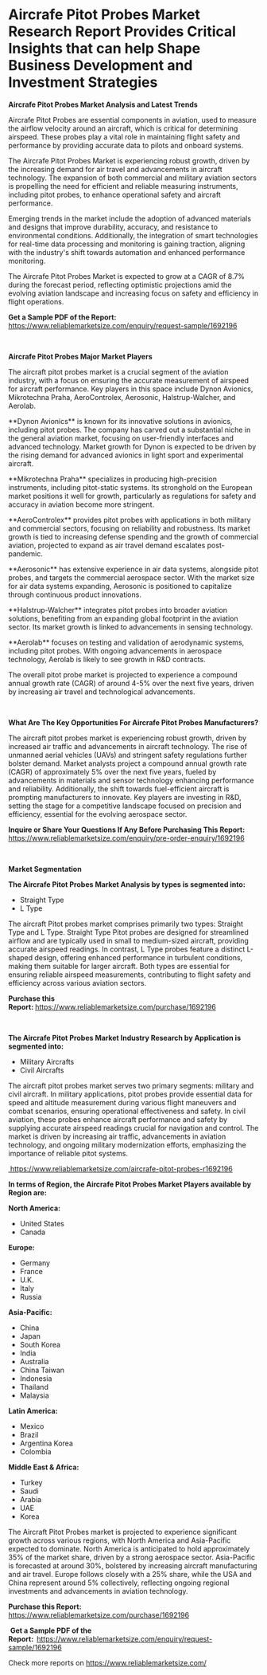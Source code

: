 <p><h1>Aircrafe Pitot Probes Market Research Report Provides Critical Insights that can help Shape Business Development and Investment Strategies</h1></p><p><strong>Aircrafe Pitot Probes Market Analysis and Latest Trends</strong></p>
<p><p>Aircrafe Pitot Probes are essential components in aviation, used to measure the airflow velocity around an aircraft, which is critical for determining airspeed. These probes play a vital role in maintaining flight safety and performance by providing accurate data to pilots and onboard systems. </p><p>The Aircrafe Pitot Probes Market is experiencing robust growth, driven by the increasing demand for air travel and advancements in aircraft technology. The expansion of both commercial and military aviation sectors is propelling the need for efficient and reliable measuring instruments, including pitot probes, to enhance operational safety and aircraft performance. </p><p>Emerging trends in the market include the adoption of advanced materials and designs that improve durability, accuracy, and resistance to environmental conditions. Additionally, the integration of smart technologies for real-time data processing and monitoring is gaining traction, aligning with the industry's shift towards automation and enhanced performance monitoring. </p><p>The Aircrafe Pitot Probes Market is expected to grow at a CAGR of 8.7% during the forecast period, reflecting optimistic projections amid the evolving aviation landscape and increasing focus on safety and efficiency in flight operations.</p></p>
<p><strong>Get a Sample PDF of the Report:&nbsp;</strong> <a href="https://www.reliablemarketsize.com/enquiry/request-sample/1692196?utm_campaign=2946&utm_medium=2&utm_source=Github&utm_content=ia&utm_term=27032025&utm_id=aircrafe-pitot-probes">https://www.reliablemarketsize.com/enquiry/request-sample/1692196</a></p>
<p>&nbsp;</p>
<p><strong>Aircrafe Pitot Probes Major Market Players</strong></p>
<p><p>The aircraft pitot probes market is a crucial segment of the aviation industry, with a focus on ensuring the accurate measurement of airspeed for aircraft performance. Key players in this space include Dynon Avionics, Mikrotechna Praha, AeroControlex, Aerosonic, Halstrup-Walcher, and Aerolab.</p><p>**Dynon Avionics** is known for its innovative solutions in avionics, including pitot probes. The company has carved out a substantial niche in the general aviation market, focusing on user-friendly interfaces and advanced technology. Market growth for Dynon is expected to be driven by the rising demand for advanced avionics in light sport and experimental aircraft.</p><p>**Mikrotechna Praha** specializes in producing high-precision instruments, including pitot-static systems. Its stronghold on the European market positions it well for growth, particularly as regulations for safety and accuracy in aviation become more stringent.</p><p>**AeroControlex** provides pitot probes with applications in both military and commercial sectors, focusing on reliability and robustness. Its market growth is tied to increasing defense spending and the growth of commercial aviation, projected to expand as air travel demand escalates post-pandemic.</p><p>**Aerosonic** has extensive experience in air data systems, alongside pitot probes, and targets the commercial aerospace sector. With the market size for air data systems expanding, Aerosonic is positioned to capitalize through continuous product innovations.</p><p>**Halstrup-Walcher** integrates pitot probes into broader aviation solutions, benefiting from an expanding global footprint in the aviation sector. Its market growth is linked to advancements in sensing technology.</p><p>**Aerolab** focuses on testing and validation of aerodynamic systems, including pitot probes. With ongoing advancements in aerospace technology, Aerolab is likely to see growth in R&D contracts.</p><p>The overall pitot probe market is projected to experience a compound annual growth rate (CAGR) of around 4-5% over the next five years, driven by increasing air travel and technological advancements.</p></p>
<p>&nbsp;</p>
<p><strong>What Are The Key Opportunities For Aircrafe Pitot Probes Manufacturers?</strong></p>
<p><p>The aircraft pitot probes market is experiencing robust growth, driven by increased air traffic and advancements in aircraft technology. The rise of unmanned aerial vehicles (UAVs) and stringent safety regulations further bolster demand. Market analysts project a compound annual growth rate (CAGR) of approximately 5% over the next five years, fueled by advancements in materials and sensor technology enhancing performance and reliability. Additionally, the shift towards fuel-efficient aircraft is prompting manufacturers to innovate. Key players are investing in R&D, setting the stage for a competitive landscape focused on precision and efficiency, essential for the evolving aerospace sector.</p></p>
<p><strong>Inquire or Share Your Questions If Any Before Purchasing This Report:</strong> <a href="https://www.reliablemarketsize.com/enquiry/pre-order-enquiry/1692196?utm_campaign=2946&utm_medium=2&utm_source=Github&utm_content=ia&utm_term=27032025&utm_id=aircrafe-pitot-probes">https://www.reliablemarketsize.com/enquiry/pre-order-enquiry/1692196</a></p>
<p>&nbsp;</p>
<p><strong>Market Segmentation</strong></p>
<p><strong>The Aircrafe Pitot Probes Market Analysis by types is segmented into:</strong></p>
<p><ul><li>Straight Type</li><li>L Type</li></ul></p>
<p><p>The aircraft Pitot probes market comprises primarily two types: Straight Type and L Type. Straight Type Pitot probes are designed for streamlined airflow and are typically used in small to medium-sized aircraft, providing accurate airspeed readings. In contrast, L Type probes feature a distinct L-shaped design, offering enhanced performance in turbulent conditions, making them suitable for larger aircraft. Both types are essential for ensuring reliable airspeed measurements, contributing to flight safety and efficiency across various aviation sectors.</p></p>
<p><strong>Purchase this Report:&nbsp;</strong><a href="https://www.reliablemarketsize.com/purchase/1692196?utm_campaign=2946&utm_medium=2&utm_source=Github&utm_content=ia&utm_term=27032025&utm_id=aircrafe-pitot-probes">https://www.reliablemarketsize.com/purchase/1692196</a></p>
<p>&nbsp;</p>
<p><strong>The Aircrafe Pitot Probes Market Industry Research by Application is segmented into:</strong></p>
<p><ul><li>Military Aircrafts</li><li>Civil Aircrafts</li></ul></p>
<p><p>The aircraft pitot probes market serves two primary segments: military and civil aircraft. In military applications, pitot probes provide essential data for speed and altitude measurement during various flight maneuvers and combat scenarios, ensuring operational effectiveness and safety. In civil aviation, these probes enhance aircraft performance and safety by supplying accurate airspeed readings crucial for navigation and control. The market is driven by increasing air traffic, advancements in aviation technology, and ongoing military modernization efforts, emphasizing the importance of reliable pitot systems.</p></p>
<p><a href="https://www.reliablemarketsize.com/aircrafe-pitot-probes-r1692196?utm_campaign=2946&utm_medium=2&utm_source=Github&utm_content=ia&utm_term=27032025&utm_id=aircrafe-pitot-probes">&nbsp;https://www.reliablemarketsize.com/aircrafe-pitot-probes-r1692196</a></p>
<p><strong>In terms of Region, the Aircrafe Pitot Probes Market Players available by Region are:</strong></p>
<p>
    <p> <strong> North America: </strong>
        <ul>
            <li>United States</li>
            <li>Canada</li>
        </ul>
        </p> 
    <p> <strong> Europe: </strong>
        <ul>
            <li>Germany</li>
            <li>France</li>
            <li>U.K.</li>
            <li>Italy</li>
            <li>Russia</li>
        </ul>
        </p> 
    <p> <strong> Asia-Pacific: </strong>
        <ul>
            <li>China</li>
            <li>Japan</li>
            <li>South Korea</li>
            <li>India</li>
            <li>Australia</li>
            <li>China Taiwan</li>
            <li>Indonesia</li>
            <li>Thailand</li>
            <li>Malaysia</li>
        </ul>
        </p> 
    <p> <strong> Latin America: </strong>
        <ul>
            <li>Mexico</li>
            <li>Brazil</li>
            <li>Argentina Korea</li>
            <li>Colombia</li>
        </ul>
        </p> 
    <p> <strong> Middle East & Africa: </strong>
        <ul>
            <li>Turkey</li>
            <li>Saudi</li>
            <li>Arabia</li>
            <li>UAE</li>
            <li>Korea</li>
        </ul>
    </p>
    </p>
<p><p>The Aircraft Pitot Probes market is projected to experience significant growth across various regions, with North America and Asia-Pacific expected to dominate. North America is anticipated to hold approximately 35% of the market share, driven by a strong aerospace sector. Asia-Pacific is forecasted at around 30%, bolstered by increasing aircraft manufacturing and air travel. Europe follows closely with a 25% share, while the USA and China represent around 5% collectively, reflecting ongoing regional investments and advancements in aviation technology.</p></p>
<p><strong>Purchase this Report: </strong><a href="https://www.reliablemarketsize.com/purchase/1692196?utm_campaign=2946&utm_medium=2&utm_source=Github&utm_content=ia&utm_term=27032025&utm_id=aircrafe-pitot-probes">https://www.reliablemarketsize.com/purchase/1692196</a></p>
<p>&nbsp;<strong>Get a Sample PDF of the Report:&nbsp;&nbsp;</strong><a href="https://www.reliablemarketsize.com/enquiry/request-sample/1692196?utm_campaign=2946&utm_medium=2&utm_source=Github&utm_content=ia&utm_term=27032025&utm_id=aircrafe-pitot-probes">https://www.reliablemarketsize.com/enquiry/request-sample/1692196</a></p>
<p><strong></strong></p>
<p>Check more reports on <a href="https://www.reliablemarketsize.com/?utm_campaign=2946&utm_medium=2&utm_source=Github&utm_content=ia&utm_term=27032025&utm_id=aircrafe-pitot-probes">https://www.reliablemarketsize.com/</a></p>